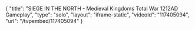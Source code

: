 {
    "title": "SIEGE IN THE NORTH - Medieval Kingdoms Total War 1212AD Gameplay",
    "type": "solo",
    "layout": "iframe-static",
    "videoId": "117405094",
    "url": "\/tvpembed\/117405094"
}